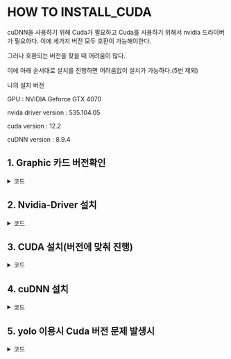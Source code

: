 # HOW TO INSTALL_CUDA

cuDNN을 사용하기 위해 Cuda가 필요하고 Cuda를 사용하기 위해서 nvidia 드라이버가 필요하다. 
이에 세가지 버전 모두 호환이 가능해야한다. 

그러나 호환되는 버전을 찾을 때 어려움이 많다.

이에 아래 순서대로 설치를 진행하면 어려움없이 설치가 가능하다.(5번 제외)



나의 설치 버전

GPU : NVIDIA Geforce GTX 4070

nvida driver version : 535.104.05

cuda version : 12.2

cuDNN version : 8.9.4

## 1. Graphic 카드 버전확인

<details>
<summary> 코드 </summary>
<div markdown="1">
   
```
lspci | grep -i VGA
```

</div>
</details>
   
## 2. Nvidia-Driver 설치
<details>
<summary> 코드 </summary>
<div markdown="1">

```
# 본인이 설치해야할 드라이버 버전 숫자 변경
# 설치 중 블랙스크린 나올 가능성 존재. 그러나 당황하지 말고 블랙스크린상태에서 약 3분정도 기다린 후 강제종료 후 재부팅 진행 

sudo add-apt-repository ppa:graphics-drivers/ppa
sudo apt update
sudo apt install nvidia-driver-535
```

```
# 설치확인

nvidia-smi
```
<img width = "550" alt ="Screenshot from 2023-09-03 22-34-42" src="https://github.com/yoonsuk98/install_cuda/assets/125951880/c2a94461-3fcd-4c05-90f2-92bdf961925c">

</div>
</details>

## 3. CUDA 설치(버전에 맞춰 진행)
<details>
<summary> 코드 </summary>
<div markdown="1">

<https://developer.nvidia.com/cuda-toolkit-archive> 링크로 이동 후 해당 버전 클릭
<img width = "550" alt ="Screenshot from 2023-09-03 22-47-32" src="https://github.com/yoonsuk98/install_cuda/assets/125951880/836a0bad-a28f-41e4-8bfa-ee37095473ca">

아래와 같이 터미널창에 명령어 입력

<img width = "550" alt ="Screenshot from 2023-09-03 22-48-31" src="https://github.com/yoonsuk98/install_cuda/assets/125951880/55d02499-2d90-4c72-819d-52c6e9e7e293">

```
wget https://developer.download.nvidia.com/compute/cuda/12.2.2/local_installers/cuda_12.2.2_535.104.05_linux.run
```

```
# 파일 권한 설정
sudo chmod 777 cuda_12.2.2_535.104.05_linux.run

# 관리자 권한으로 실행
sudo ./cuda_12.2.2_535.104.05_linux.run
```
조금 기다리면 화면이 나오는데 continue 클릭 → accept입력 → cuda toolkit 제외 전부 x해제 → install 입력 후 기다리면 설치 완료
```
sudo nano ~/.bashrc

# 본인 버전에 맞춰 변경
export PATH=/usr/local/cuda-12.2/bin${PATH:+:${PATH}} 
export LD_LIBRARY_PATH=/usr/local/cuda-12.2/lib64\${LD_LIBRARY_PATH:+:${LD_LIBRARY_PATH}}
```
```
# 재부팅 후 버전이 잘 설치되었는지 확인
nvcc -V
```
<img width = "550" alt ="Screenshot from 2023-09-03 22-35-05" src="https://github.com/yoonsuk98/install_cuda/assets/125951880/32958e55-7074-4b30-a961-933225e91e15">

</div>
</details>


## 4. cuDNN 설치
<details>
<summary> 코드 </summary>
<div markdown="1">

<https://developer.nvidia.com/cudnn> 링크로 이후 cuDNN Download 클릭 -> 회원가입 후 로그인

<img width = "550" alt ="Screenshot from 2023-09-03 23-01-47" src="https://github.com/yoonsuk98/install_cuda/assets/125951880/cdb2041c-729f-466d-ae92-273e249fa56f">

그럼 위와 같은 그림이 나오는데 우리는 ubuntu(deb)버전을 다운로드한다.

```
# 다운받은 디렉토리에서 진행

# 다운받은 레포지토리 활성화
sudo dpkg -i cudnn-local-repo-ubuntu2004-8.9.4.25_1.0-1_amd64.deb 

# cuda gpg 키 가져오기
sudo cp /var/cudnn-local-repo-ubuntu2004-8.9.4.25/cudnn-local-4A5BA598-keyring.gpg /usr/share/keyrings/

sudo apt-get update

# 런타임 라이브러리 설치
sudo apt-get install libcudnn8=8.9.4.25-1+cuda12.2

# 개발자 라이브러리 설치
sudo apt-get install libcudnn8-dev=8.9.4.25-1+cuda12.2

# 코드 샘플 설치
sudo apt-get install libcudnn8-samples=8.9.4.25-1+cuda12.2
```

```
# 잘 설치되었는지 확인

sudo find /usr/ -name "cudnn_version.h" # cudnn_version.h 파일 찾아서
cat /usr/include/cudnn_version.h | grep CUDNN_MAJOR -A 2 # 찾은 파일경로로 바꾼 후 확인
```
<img width = "550" alt ="Screenshot from 2023-09-03 22-34-50" src="https://github.com/yoonsuk98/install_cuda/assets/125951880/a101db8e-f402-42bd-ae86-1737ad957a54">

</div>
</details>


## 5. yolo 이용시 Cuda 버전 문제 발생시
<details>
<summary> 코드 </summary>
<div markdown="1">

```
# torch 버전을 낮추는 작업이다.
pip uninstall torch torchvision
pip cache purge
pip install torch==2.0.1+cu118 torchvision -f https://download.pytorch.org/whl/torch_stable.html
```

</div>
</details>



